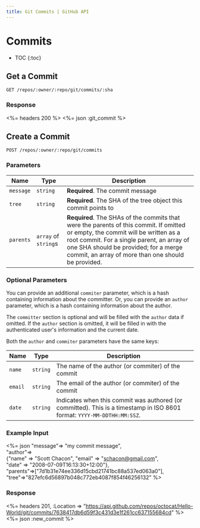 ```yaml
---
title: Git Commits | GitHub API
---
```


# Commits

* TOC
{:toc}

## Get a Commit

    GET /repos/:owner/:repo/git/commits/:sha

### Response

<%= headers 200 %>
<%= json :git_commit %>

## Create a Commit

    POST /repos/:owner/:repo/git/commits

### Parameters

Name | Type | Description
-----|------|--------------
`message`|`string` | **Required**. The commit message
`tree`|`string` | **Required**. The SHA of the tree object this commit points to
`parents`|`array` of `string`s| **Required**. The SHAs of the commits that were the parents of this commit.  If omitted or empty, the commit will be written as a root commit.  For a single parent, an array of one SHA should be provided; for a merge commit, an array of more than one should be provided.


### Optional Parameters

You can provide an additional `commiter` parameter, which is a hash containing
information about the committer. Or, you can provide an `author` parameter, which
is a hash containing information about the author.

The `committer` section is optional and will be filled with the `author`
data if omitted. If the `author` section is omitted, it will be filled
in with the authenticated user's information and the current date.

Both the `author` and `commiter` parameters have the same keys:

Name | Type | Description
-----|------|-------------
`name`|`string` | The name of the author (or commiter) of the commit
`email`|`string` | The email of the author (or commiter) of the commit
`date`|`string` | Indicates when this commit was authored (or committed). This is a timestamp in ISO 8601 format: `YYYY-MM-DDTHH:MM:SSZ`.

### Example Input

<%= json "message"=> "my commit message", \
    "author"=> \
    {"name" => "Scott Chacon", "email" => "schacon@gmail.com", \
    "date" => "2008-07-09T16:13:30+12:00"}, \
    "parents"=>["7d1b31e74ee336d15cbd21741bc88a537ed063a0"], \
    "tree"=>"827efc6d56897b048c772eb4087f854f46256132" %>

### Response

<%= headers 201,
      :Location => "https://api.github.com/repos/octocat/Hello-World/git/commits/7638417db6d59f3c431d3e1f261cc637155684cd" %>
<%= json :new_commit %>
